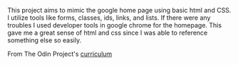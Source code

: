 This project aims to mimic the google home page using basic html and CSS.
I utilize tools like forms, classes, ids, links, and lists.
If there were any troubles I used developer tools in google chrome for the homepage. 
This gave me a great sense of html and css since I was able to reference something else so easily.

From The Odin Project's [curriculum](http://www.theodinproject.com/courses/web-development-101/lessons/html-css)